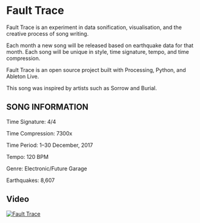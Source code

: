 # Fault Trace

Fault Trace is an experiment in data sonification, visualisation, and the creative process of song writing.

Each month a new song will be released based on earthquake data for that month. Each song will be unique in style, time signature, tempo, and time compression.

Fault Trace is an open source project built with Processing, Python, and Ableton Live.

This song was inspired by artists such as Sorrow and Burial.

## SONG INFORMATION

Time Signature: 4/4

Time Compression: 7300x

Time Period: 1–30 December, 2017

Tempo: 120 BPM

Genre: Electronic/Future Garage

Earthquakes: 8,607

## Video

[![Fault Trace](https://img.youtube.com/vi/6F9P-nwUweM/maxresdefault.jpg)](https://www.youtube.com/watch?v=6F9P-nwUweM)
